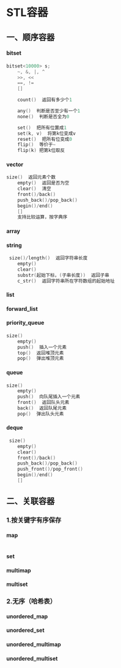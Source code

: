 # STL容器

## 一、顺序容器



#### bitset

```c++
bitset<10000> s;
    ~, &, |, ^
    >>, <<
    ==, !=
    []

    count()  返回有多少个1

    any()  判断是否至少有一个1
    none()  判断是否全为0

    set()  把所有位置成1
    set(k, v)  将第k位变成v
    reset()  把所有位变成0
    flip()  等价于~
    flip(k) 把第k位取反
```



#### vector

```c++
size()  返回元素个数
    empty()  返回是否为空
    clear()  清空
    front()/back()
    push_back()/pop_back()
    begin()/end()
    []
    支持比较运算，按字典序
```



#### array

#### string

```c++
 size()/length()  返回字符串长度
    empty()
    clear()
    substr(起始下标，(子串长度))  返回子串
    c_str()  返回字符串所在字符数组的起始地址
```



#### list

#### forward_list

#### priority_queue

```c++
size()
    empty()
    push()  插入一个元素
    top()  返回堆顶元素
    pop()  弹出堆顶元素
```

#### queue

```c++
size()
    empty()
    push()  向队尾插入一个元素
    front()  返回队头元素
    back()  返回队尾元素
    pop()  弹出队头元素
```

#### deque

```c++
 size()
    empty()
    clear()
    front()/back()
    push_back()/pop_back()
    push_front()/pop_front()
    begin()/end()
    []
```



## 二、关联容器

### 1.按关键字有序保存

#### map

```c++

```



#### set

#### multimap

#### multiset





### 2.无序（哈希表）

#### unordered_map

#### unordered_set

#### unordered_multimap

#### unordered_multiset